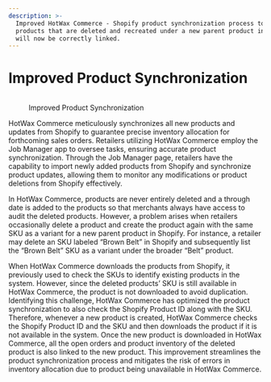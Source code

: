 ```yaml
---
description: >-
  Improved HotWax Commerce - Shopify product synchronization process to ensure
  products that are deleted and recreated under a new parent product in Shopify
  will now be correctly linked.
---
```


# Improved Product Synchronization

<figure><img src="https://www.hotwax.co/hubfs/Improved%20product%20Synchronizatio.png" alt=""><figcaption><p>Improved Product Synchronization</p></figcaption></figure>

HotWax Commerce meticulously synchronizes all new products and updates from Shopify to guarantee precise inventory allocation for forthcoming sales orders. Retailers utilizing HotWax Commerce employ the Job Manager app to oversee tasks, ensuring accurate product synchronization. Through the Job Manager page, retailers have the capability to import newly added products from Shopify and synchronize product updates, allowing them to monitor any modifications or product deletions from Shopify effectively.

In HotWax Commerce, products are never entirely deleted and a through date is added to the products so that merchants always have access to audit the deleted products. However, a problem arises when retailers occasionally delete a product and create the product again with the same SKU as a variant for a new parent product in Shopify. For instance, a retailer may delete an SKU labeled “Brown Belt” in Shopify and subsequently list the “Brown Belt” SKU as a variant under the broader “Belt” product.&#x20;

When HotWax Commerce downloads the products from Shopify, it previously used to check the SKUs to identify existing products in the system. However, since the deleted products’ SKU is still available in HotWax Commerce, the product is not downloaded to avoid duplication. Identifying this challenge, HotWax Commerce has optimized the product synchronization to also check the Shopify Product ID along with the SKU. Therefore, whenever a new product is created, HotWax Commerce checks the Shopify Product ID and the SKU and then downloads the product if it is not available in the system. Once the new product is downloaded in HotWax Commerce, all the open orders and product inventory of the deleted product is also linked to the new product. This improvement streamlines the product synchronization process and mitigates the risk of errors in inventory allocation due to product being unavailable in HotWax Commerce.
